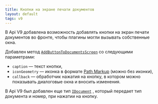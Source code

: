 ```yaml
---
title: Кнопки на экране печати документов 
layout: default
tags: v9
---
```


В Api V9 добавлена возможность добавлять кнопки на экран печати документов во фронте, чтобы плагины могли вызывать собственные окна. 

Добавлен метод [`AddButtonToDocumentsScreen`](https://iiko.github.io/front.api.sdk/v9/html/M_Resto_Front_Api_IOperationService_AddButtonToDocumentsScreen.htm) со следующими параметрами:

* `caption` — текст кнопки,
* `iconGeometry` — иконка в формате [Path Markup](https://docs.microsoft.com/en-us/dotnet/desktop/wpf/graphics-multimedia/path-markup-syntax?view=netframeworkdesktop-4.8) (можно без иконки),
* `callback` — обработчик нажатия на кнопку, в котором можно показывать диалоговые окна и вносить изменения.

В Api V9 был добавлен еще тип [`IDocument`](https://iiko.github.io/front.api.sdk/v9/html/Properties_T_Resto_Front_Api_Data_Documents_IDocument.htm) , который передает тип документа и номер, при нажатии на кнопку.
